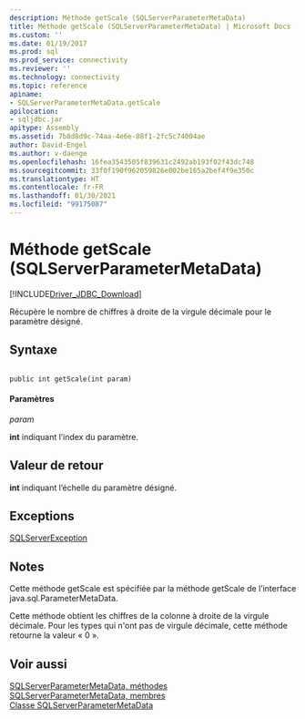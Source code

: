 ```yaml
---
description: Méthode getScale (SQLServerParameterMetaData)
title: Méthode getScale (SQLServerParameterMetaData) | Microsoft Docs
ms.custom: ''
ms.date: 01/19/2017
ms.prod: sql
ms.prod_service: connectivity
ms.reviewer: ''
ms.technology: connectivity
ms.topic: reference
apiname:
- SQLServerParameterMetaData.getScale
apilocation:
- sqljdbc.jar
apitype: Assembly
ms.assetid: 7b8d8d9c-74aa-4e6e-88f1-2fc5c74004ae
author: David-Engel
ms.author: v-daenge
ms.openlocfilehash: 16fea3543505f839631c2492ab193f02f43dc748
ms.sourcegitcommit: 33f0f190f962059826e002be165a2bef4f9e350c
ms.translationtype: HT
ms.contentlocale: fr-FR
ms.lasthandoff: 01/30/2021
ms.locfileid: "99175087"
---
```

# <a name="getscale-method-sqlserverparametermetadata"></a>Méthode getScale (SQLServerParameterMetaData)
[!INCLUDE[Driver_JDBC_Download](../../../includes/driver_jdbc_download.md)]

  Récupère le nombre de chiffres à droite de la virgule décimale pour le paramètre désigné.  
  
## <a name="syntax"></a>Syntaxe  
  
```  
  
public int getScale(int param)  
```  
  
#### <a name="parameters"></a>Paramètres  
 *param*  
  
 **int** indiquant l’index du paramètre.  
  
## <a name="return-value"></a>Valeur de retour  
 **int** indiquant l’échelle du paramètre désigné.  
  
## <a name="exceptions"></a>Exceptions  
 [SQLServerException](../../../connect/jdbc/reference/sqlserverexception-class.md)  
  
## <a name="remarks"></a>Notes  
 Cette méthode getScale est spécifiée par la méthode getScale de l’interface java.sql.ParameterMetaData.  
  
 Cette méthode obtient les chiffres de la colonne à droite de la virgule décimale. Pour les types qui n'ont pas de virgule décimale, cette méthode retourne la valeur « 0 ».  
  
## <a name="see-also"></a>Voir aussi  
 [SQLServerParameterMetaData, méthodes](../../../connect/jdbc/reference/sqlserverparametermetadata-methods.md)   
 [SQLServerParameterMetaData, membres](../../../connect/jdbc/reference/sqlserverparametermetadata-members.md)   
 [Classe SQLServerParameterMetaData](../../../connect/jdbc/reference/sqlserverparametermetadata-class.md)  
  
  
